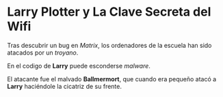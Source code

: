 # Larry Plotter y La Clave Secreta del Wifi

Tras descubrir un bug en *Matrix*, los ordenadores de la escuela
han sido atacados por un *troyano*.

En el codigo de **Larry** puede esconderse *malware*.

El atacante fue el malvado **Ballmermort**, que cuando era pequeño
atacó a **Larry** haciéndole la cicatriz de su frente.

